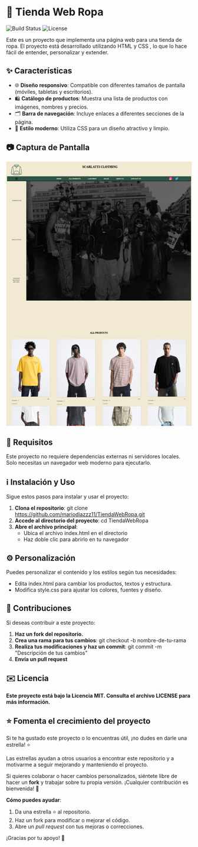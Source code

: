 # 🎽 Tienda Web Ropa

![Build Status](https://travis-ci.org/mariodiazzz11/TiendaWebRopa.svg?branch=main)
![License](https://img.shields.io/badge/license-MIT-blue)

Este es un proyecto que implementa una página web para una tienda de ropa. El proyecto está desarrollado utilizando HTML y CSS , lo que lo hace fácil de entender, personalizar y extender. 

## ✨ Características

- 🌐 **Diseño responsivo**: Compatible con diferentes tamaños de pantalla (móviles, tabletas y escritorios).
- 🛍️ **Catálogo de productos**: Muestra una lista de productos con imágenes, nombres y precios.
- 🗂️ **Barra de navegación**: Incluye enlaces a diferentes secciones de la página.
- 🌟 **Estilo moderno**: Utiliza CSS para un diseño atractivo y limpio.

## 📷 Captura de Pantalla

![Vista previa del proyecto](imagenes/PaginaWeb.png)

## 🔧 Requisitos

Este proyecto no requiere dependencias externas ni servidores locales. Solo necesitas un navegador web moderno para ejecutarlo.

## ℹ️ Instalación y Uso

Sigue estos pasos para instalar y usar el proyecto:

1. **Clona el repositorio**:
   git clone https://github.com/mariodiazzz11/TiendaWebRopa.git
2. **Accede al directorio del proyecto**:
   cd TiendaWebRopa
3. **Abre el archivo principal**:
   - Ubica el archivo index.html en el directorio
   - Haz doble clic para abrirlo en tu navegador

## ⚙️ Personalización

Puedes personalizar el contenido y los estilos según tus necesidades:

- Edita index.html para cambiar los productos, textos y estructura.
- Modifica style.css para ajustar los colores, fuentes y diseño.

## 🚀 Contribuciones 

Si deseas contribuir a este proyecto:

1. **Haz un fork del repositorio.**
2. **Crea una rama para tus cambios**:
   git checkout -b nombre-de-tu-rama
3. **Realiza tus modificaciones y haz un commit**:
   git commit -m "Descripción de tus cambios"
4. **Envía un pull request**

## ✉️ Licencia

**Este proyecto está bajo la Licencia MIT. Consulta el archivo LICENSE para más información.**

## ⭐️ Fomenta el crecimiento del proyecto

Si te ha gustado este proyecto o lo encuentras útil, ¡no dudes en darle una estrella! ⭐️

Las estrellas ayudan a otros usuarios a encontrar este repositorio y a motivarme a seguir mejorando y manteniendo el proyecto.

Si quieres colaborar o hacer cambios personalizados, siéntete libre de hacer un **fork** y trabajar sobre tu propia versión. ¡Cualquier contribución es bienvenida! 🙌

**Cómo puedes ayudar**:
1. Da una estrella ⭐️ al repositorio.
2. Haz un fork para modificar o mejorar el código.
3. Abre un *pull request* con tus mejoras o correcciones.

¡Gracias por tu apoyo! 🙏
